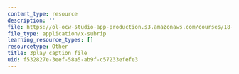 ```yaml
---
content_type: resource
description: ''
file: https://ol-ocw-studio-app-production.s3.amazonaws.com/courses/18-01sc-single-variable-calculus-fall-2010/f532827e3eef58a5ab9fc57233efefe3_Bv9kVDcj7yo.vtt
file_type: application/x-subrip
learning_resource_types: []
resourcetype: Other
title: 3play caption file
uid: f532827e-3eef-58a5-ab9f-c57233efefe3
---
```


